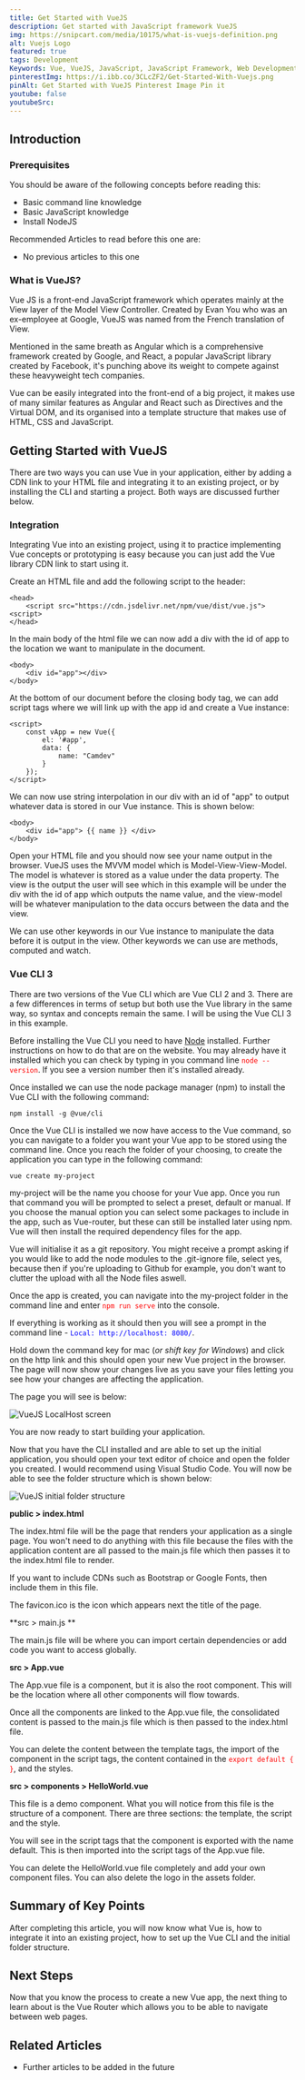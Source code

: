 ```yaml
---
title: Get Started with VueJS
description: Get started with JavaScript framework VueJS
img: https://snipcart.com/media/10175/what-is-vuejs-definition.png
alt: Vuejs Logo
featured: true
tags: Development
Keywords: Vue, VueJS, JavaScript, JavaScript Framework, Web Development, Website Development, installing vue, installing vuejs, vue components, vue router
pinterestImg: https://i.ibb.co/3CLcZF2/Get-Started-With-Vuejs.png
pinAlt: Get Started with VueJS Pinterest Image Pin it
youtube: false
youtubeSrc:
---
```


## Introduction

### Prerequisites

You should be aware of the following concepts before reading this:

- Basic command line knowledge
- Basic JavaScript knowledge
- Install NodeJS

Recommended Articles to read before this one are:

- No previous articles to this one

### What is VueJS?

Vue JS is a front-end JavaScript framework which operates mainly at the View layer of the Model View Controller. Created by Evan You who was an ex-employee at Google, VueJS was named from the French translation of View. 

Mentioned in the same breath as Angular which is a comprehensive framework created by Google, and React, a popular JavaScript library created by Facebook, it's punching above its weight to compete against these heavyweight tech companies. 

Vue can be easily integrated into the front-end of a big project, it makes use of many similar features as Angular and React such as Directives and the Virtual DOM, and its organised into a template structure that makes use of HTML, CSS and JavaScript.

## Getting Started with VueJS

There are two ways you can use Vue in your application, either by adding a CDN link to your HTML file and integrating it to an existing project, or by installing the CLI and starting a project. Both ways are discussed further below.

### Integration

Integrating Vue into an existing project, using it to practice implementing Vue concepts or prototyping is easy because you can just add the Vue library CDN link to start using it.

Create an HTML file and add the following script to the header:

```markup[integrate.html]
<head>
	<script src="https://cdn.jsdelivr.net/npm/vue/dist/vue.js"><script>
</head>
```

In the main body of the html file we can now add a div with the id of app to the location we want to manipulate in the document. 

```markup[integrate.html]
<body>
	<div id="app"></div>
</body>
```

At the bottom of our document before the closing body tag, we can add script tags where we will link up with the app id and create a Vue instance:

```markup[integrate.html]
<script>
	const vApp = new Vue({
		el: '#app',
		data: {
			name: "Camdev"
		}
	});
</script>
```

We can now use string interpolation in our div with an id of "app" to output whatever data is stored in our Vue instance. This is shown below:

```markup[integrate.html]
<body>
	<div id="app"> {{ name }} </div>
</body>
```

Open your HTML file and you should now see your name output in the browser. VueJS uses the MVVM model which is Model-View-View-Model. The model is whatever is stored as a value under the data property. The view is the output the user will see which in this example will be under the div with the id of app which outputs the name value, and the view-model will be whatever manipulation to the data occurs between the data and the view. 

We can use other keywords in our Vue instance to manipulate the data before it is output in the view. Other keywords we can use are methods, computed and watch. 

### Vue CLI 3

There are two versions of the Vue CLI which are Vue CLI 2 and 3. There are a few differences in terms of setup but both use the Vue library in the same way, so syntax and concepts remain the same. I will be using the Vue CLI 3 in this example. 

Before installing the Vue CLI you need to have [Node](https://nodejs.org/en/download/) installed. Further instructions on how to do that are on the website. You may already have it installed which you can check by typing in you command line <span style="color: red">`node --version`</span>. If you see a version number then it's installed already. 

Once installed we can use the node package manager (npm) to install the Vue CLI with the following command:

```console[console]
npm install -g @vue/cli
```

Once the Vue CLI is installed we now have access to the Vue command, so you can navigate to a folder you want your Vue app to be stored using the command line. Once you reach the folder of your choosing, to create the application you can type in the following command:

```console[console]
vue create my-project
```

my-project will be the name you choose for your Vue app. Once you run that command you will be prompted to select a preset, default or manual. If you choose the manual option you can select some packages to include in the app, such as Vue-router, but these can still be installed later using npm. Vue will then install the required dependency files for the app. 

Vue will initialise it as a git repository. You might receive a prompt asking if you would like to add the node modules to the .git-ignore file, select yes, because then if you're uploading to Github for example, you don't want to clutter the upload with all the Node files aswell.

Once the app is created, you can navigate into the my-project folder in the command line and enter <span style="color: red">`npm run serve`</span> into the console.

If everything is working as it should then you will see a prompt in the command line - <span style="color: blue">`Local: http://localhost: 8080/`</span>. 

Hold down the command key for mac (*or shift key for Windows*) and click on the http link and this should open your new Vue project in the browser. The page will now show your changes live as you save your files letting you see how your changes are affecting the application.

The page you will see is below:

![VueJS LocalHost screen](https://cdn-media-1.freecodecamp.org/images/bRNk-GcCDW-4lhpwg3wEjbE9NgfImcTEFMFj)

You are now ready to start building your application.

Now that you have the CLI installed and are able to set up the initial application, you should open your text editor of choice and open the folder you created. I would recommend using Visual Studio Code. You will now be able to see the folder structure which is shown below:

![VueJS initial folder structure](https://i.ibb.co/MpN3JKB/Screenshot-2020-06-19-at-10-27-00.png)

**public > index.html**

The index.html file will be the page that renders your application as a single page. You won't need to do anything with this file because the files with the application content are all passed to the main.js file which then passes it to the index.html file to render. 

If you want to include CDNs such as Bootstrap or Google Fonts, then include them in this file. 

The favicon.ico is the icon which appears next the title of the page. 

**src > main.js **

The main.js file will be where you can import certain dependencies or add code you want to access globally.

**src > App.vue**

The App.vue file is a component, but it is also the root component. This will be the location where all other components will flow towards. 

Once all the components are linked to the App.vue file, the consolidated content is passed to the main.js file which is then passed to the index.html file. 

You can delete the content between the template tags, the import of the component in the script tags, the content contained in the <span style="color: red">`export default { }`</span>, and the styles.

**src > components > HelloWorld.vue**

This file is a demo component. What you will notice from this file is the structure of a component. There are three sections: the template, the script and the style. 

You will see in the script tags that the component is exported with the name default. This is then imported into the script tags of the App.vue file. 

You can delete the HelloWorld.vue file completely and add your own component files. You can also delete the logo in the assets folder.

## Summary of Key Points

After completing this article, you will now know what Vue is, how to integrate it into an existing project, how to set up the Vue CLI and the initial folder structure.

## Next Steps

Now that you know the process to create a new Vue app, the next thing to learn about is the Vue Router which allows you to be able to navigate between web pages. 

## Related Articles 

- Further articles to be added in the future